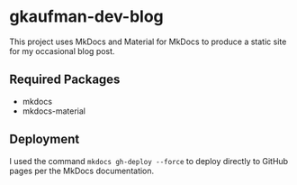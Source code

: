 # gkaufman-dev-blog

This project uses MkDocs and Material for MkDocs to produce a static site for my occasional blog post.

## Required Packages

- mkdocs
- mkdocs-material

## Deployment

I used the command `mkdocs gh-deploy --force` to deploy directly to GitHub pages per the MkDocs documentation.
